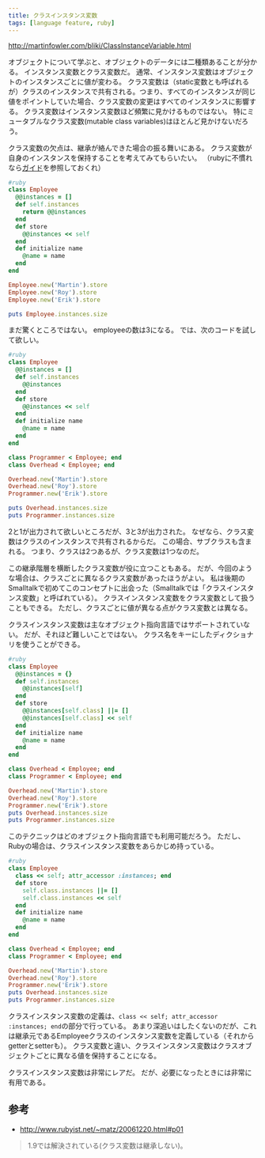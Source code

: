 ```yaml
---
title: クラスインスタンス変数
tags: [language feature, ruby]
---
```


http://martinfowler.com/bliki/ClassInstanceVariable.html

オブジェクトについて学ぶと、オブジェクトのデータには二種類あることが分かる。
インスタンス変数とクラス変数だ。
通常、インスタンス変数はオブジェクトのインスタンスごとに値が変わる。
クラス変数は（static変数とも呼ばれるが）クラスのインスタンスで共有される。つまり、すべてのインスタンスが同じ値をポイントしていた場合、クラス変数の変更はすべてのインスタンスに影響する。
クラス変数はインスタンス変数ほど頻繁に見かけるものではない。
特にミュータブルなクラス変数(mutable class variables)はほとんど見かけないだろう。



クラス変数の欠点は、継承が絡んできた場合の振る舞いにある。
クラス変数が自身のインスタンスを保持することを考えてみてもらいたい。
（rubyに不慣れなら[ガイド](http://martinfowler.com/articles/readingRuby.html)を参照しておくれ）

```ruby
#ruby
class Employee
  @@instances = []
  def self.instances
    return @@instances
  end
  def store
    @@instances << self
  end
  def initialize name
    @name = name
  end
end

Employee.new('Martin').store
Employee.new('Roy').store
Employee.new('Erik').store

puts Employee.instances.size
```

まだ驚くところではない。
employeeの数は3になる。
では、次のコードを試して欲しい。

```ruby
#ruby
class Employee
  @@instances = []
  def self.instances
    @@instances
  end
  def store
    @@instances << self
  end
  def initialize name
    @name = name
  end
end

class Programmer < Employee; end
class Overhead < Employee; end

Overhead.new('Martin').store
Overhead.new('Roy').store
Programmer.new('Erik').store

puts Overhead.instances.size
puts Programmer.instances.size
```




2と1が出力されて欲しいところだが、3と3が出力された。
なぜなら、クラス変数はクラスのインスタンスで共有されるからだ。
この場合、サブクラスも含まれる。
つまり、クラスは2つあるが、クラス変数は1つなのだ。



この継承階層を横断したクラス変数が役に立つこともある。
だが、今回のような場合は、クラスごとに異なるクラス変数があったほうがよい。
私は後期のSmalltalkで初めてこのコンセプトに出会った（Smalltalkでは「クラスインスタンス変数」と呼ばれている）。
クラスインスタンス変数をクラス変数として扱うこともできる。
ただし、クラスごとに値が異なる点がクラス変数とは異なる。



クラスインスタンス変数は主なオブジェクト指向言語ではサポートされていない。
だが、それほど難しいことではない。
クラス名をキーにしたディクショナリを使うことができる。

```ruby
#ruby
class Employee
  @@instances = {}
  def self.instances
    @@instances[self]
  end
  def store
    @@instances[self.class] ||= []
    @@instances[self.class] << self
  end
  def initialize name
    @name = name
  end
end

class Overhead < Employee; end
class Programmer < Employee; end

Overhead.new('Martin').store
Overhead.new('Roy').store
Programmer.new('Erik').store
puts Overhead.instances.size
puts Programmer.instances.size
```



このテクニックはどのオブジェクト指向言語でも利用可能だろう。
ただし、Rubyの場合は、クラスインスタンス変数をあらかじめ持っている。

```ruby
#ruby
class Employee
  class << self; attr_accessor :instances; end
  def store
    self.class.instances ||= []
    self.class.instances << self
  end
  def initialize name
    @name = name
  end
end

class Overhead < Employee; end
class Programmer < Employee; end

Overhead.new('Martin').store
Overhead.new('Roy').store
Programmer.new('Erik').store
puts Overhead.instances.size
puts Programmer.instances.size
```



クラスインスタンス変数の定義は、``class << self; attr_accessor :instances; end``の部分で行っている。
あまり深追いはしたくないのだが、これは継承元であるEmployeeクラスのインスタンス変数を定義している（それからgetterとsetterも）。
クラス変数と違い、クラスインスタンス変数はクラスオブジェクトごとに異なる値を保持することになる。



クラスインスタンス変数は非常にレアだ。
だが、必要になったときには非常に有用である。

## 参考

* http://www.rubyist.net/~matz/20061220.html#p01

> 1.9では解決されている(クラス変数は継承しない)。
